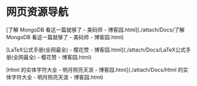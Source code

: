 # 网页资源导航

[了解 MongoDB 看这一篇就够了 - 美码师 - 博客园.html](./attach/Docs/了解 MongoDB 看这一篇就够了 - 美码师 - 博客园.html)

[LaTeX公式手册(全网最全) - 樱花赞 - 博客园.html](./attach/Docs/LaTeX公式手册(全网最全) - 樱花赞 - 博客园.html)

[Html 的实体字符大全 - 明月照亮天涯 - 博客园.html](./attach/Docs/Html 的实体字符大全 - 明月照亮天涯 - 博客园.html)